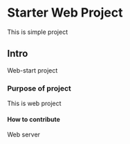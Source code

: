 # Starter Web Project
This is simple project
## Intro

Web-start project

### Purpose of project
This is web project


#### How to contribute

Web server
